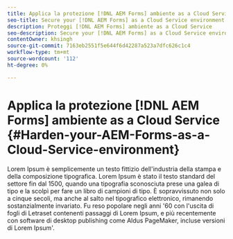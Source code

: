 ```yaml
---
title: Applica la protezione [!DNL AEM Forms] ambiente as a Cloud Service
seo-title: Secure your [!DNL AEM Forms] as a Cloud Service environment
description: Proteggi [!DNL AEM Forms] ambiente as a Cloud Service
seo-description: Secure your [!DNL AEM Forms] as a Cloud Service environment
contentOwner: khsingh
source-git-commit: 7163eb2551f5e644f6d42287a523a7dfc626c1c4
workflow-type: tm+mt
source-wordcount: '112'
ht-degree: 0%

---
```



# Applica la protezione [!DNL AEM Forms] ambiente as a Cloud Service {#Harden-your-AEM-Forms-as-a-Cloud-Service-environment}

Lorem Ipsum è semplicemente un testo fittizio dell&#39;industria della stampa e della composizione tipografica. Lorem Ipsum è stato il testo standard del settore fin dal 1500, quando una tipografia sconosciuta prese una galea di tipo e la scolpì per fare un libro di campioni di tipo. È sopravvissuto non solo a cinque secoli, ma anche al salto nel tipografico elettronico, rimanendo sostanzialmente invariato. Fu reso popolare negli anni &#39;60 con l&#39;uscita di fogli di Letraset contenenti passaggi di Lorem Ipsum, e più recentemente con software di desktop publishing come Aldus PageMaker, incluse versioni di Lorem Ipsum&#39;.
